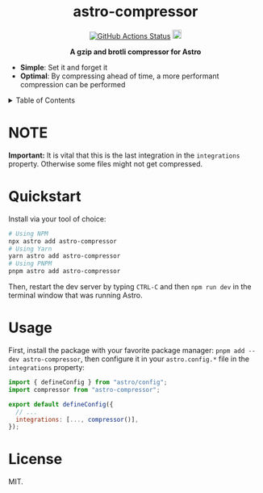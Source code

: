 <h1 align="center">astro-compressor</h1>
<p align="center">
    <a href="https://github.com/sondr3/astro-compressor/actions"><img alt="GitHub Actions Status" src="https://github.com/sondr3/astro-compressor/workflows/pipeline/badge.svg" /></a>
    <a href="https://www.npmjs.com/package/astro-compressor"><img src="https://img.shields.io/npm/v/astro-compressor" alt="npm version" height="18"></a>
</p>

<p align="center">
    <b>A gzip and brotli compressor for Astro</b>
</p>

- **Simple**: Set it and forget it
- **Optimal**: By compressing ahead of time, a more performant compression can be performed

<details>
<summary>Table of Contents</summary>
<br />

## Table of Contents

- [Quickstart](#quickstart)
- [NOTE](#NOTE)
- [Usage](#usage)
- [License](#license)
</details>

# NOTE

**Important:** It is vital that this is the last integration in the `integrations`
property. Otherwise some files might not get compressed.

# Quickstart

Install via your tool of choice:

```sh
# Using NPM
npx astro add astro-compressor
# Using Yarn
yarn astro add astro-compressor
# Using PNPM
pnpm astro add astro-compressor
```

Then, restart the dev server by typing `CTRL-C` and then `npm run dev` in the terminal window that was running Astro.

# Usage

First, install the package with your favorite package manager: `pnpm add --dev astro-compressor`,
then configure it in your `astro.config.*` file in the `integrations` property:

```js
import { defineConfig } from "astro/config";
import compressor from "astro-compressor";

export default defineConfig({
  // ...
  integrations: [..., compressor()],
});
```

# License

MIT.
